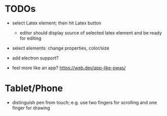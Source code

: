 # TODOs

- select Latex element; then hit Latex button
  - editor should display source of selected latex element and be ready for editing
- select elements: change properties, color/size

- add electron support?

- feel more like an app? https://web.dev/app-like-pwas/

# Tablet/Phone

- distinguish pen from touch; e.g. use two fingers for scrolling and one finger for drawing
